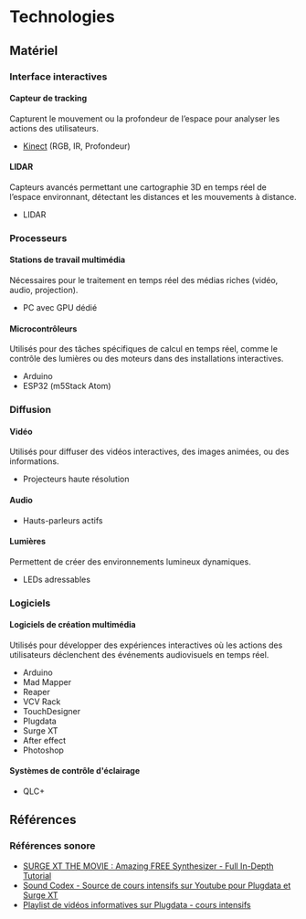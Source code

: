 # Technologies 

## Matériel

### Interface interactives

#### Capteur de tracking
Capturent le mouvement ou la profondeur de l’espace pour analyser les actions des utilisateurs.

- [Kinect](https://support.xbox.com/en-US/help/hardware-network/console/manuals-specs) (RGB, IR, Profondeur)

#### LIDAR 
Capteurs avancés permettant une cartographie 3D en temps réel de l’espace environnant, détectant les distances et les mouvements à distance.
- LIDAR

### Processeurs

#### Stations de travail multimédia 
Nécessaires pour le traitement en temps réel des médias riches (vidéo, audio, projection).

* PC avec GPU dédié

#### Microcontrôleurs
Utilisés pour des tâches spécifiques de calcul en temps réel, comme le contrôle des lumières ou des moteurs dans des installations interactives.

- Arduino
- ESP32 (m5Stack Atom)

### Diffusion

#### Vidéo
Utilisés pour diffuser des vidéos interactives, des images animées, ou des informations.

- Projecteurs haute résolution

#### Audio 

- Hauts-parleurs actifs

#### Lumières
Permettent de créer des environnements lumineux dynamiques.

- LEDs adressables

### Logiciels

#### Logiciels de création multimédia
Utilisés pour développer des expériences interactives où les actions des utilisateurs déclenchent des événements audiovisuels en temps réel.

- Arduino
- Mad Mapper
- Reaper
- VCV Rack
- TouchDesigner
- Plugdata
- Surge XT
- After effect
- Photoshop

#### Systèmes de contrôle d'éclairage
- QLC+

## Références

### Références sonore

* [SURGE XT THE MOVIE : Amazing FREE Synthesizer - Full In-Depth Tutorial](https://www.youtube.com/watch?v=kTvBgb4HGx0)
* [Sound Codex - Source de cours intensifs sur Youtube pour Plugdata et Surge XT](https://www.youtube.com/@SoundCodex)
* [Playlist de vidéos informatives sur Plugdata - cours intensifs](https://www.youtube.com/watch?v=EoOEZYn4xdA&list=PLZYD2Edyty0BfJ1RAH2heamjJGVj0TEau)
